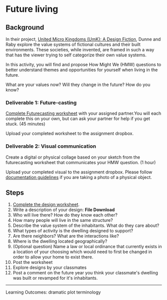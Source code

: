 # Future living

## Background
In their project, [United Micro Kingdoms (UmK): A Design Fiction](http://www.unitedmicrokingdoms.org/), Dunne and Raby explore the value systems of fictional cultures and their built environments. These societies, while invented, are framed in such a way that has the viewer trying to self categorize their own value systems.

  In this activity, you will find and propose How Might We (HMW) questions to better understand themes and opportunities for yourself when living in the future.

What are your values now?
Will they change in the future?
How do you know?

### Deliverable 1: Future-casting
[Complete Futurecasting worksheet](https://docs.google.com/presentation/d/1eYc1Jnw937SZmfk0vvyZl-N265pWCgvpkAypJXCOX50/edit?usp=sharing) with your assigned partner.You will each complete this on your own, but can ask your partner for help if you get stuck. (45 minutes)

Upload your completed worksheet to the assignment dropbox.

### Deliverable 2: Visual communication
Create a digital or physical collage based on your sketch from the futurecasting worksheet that communicates your HMW question. (1 hour)

Upload your completed visual to the assignment dropbox. Please follow [documentation guidelines](../toolkit/documentation_guidelines.md) if you are taking a photo of a physical object.

## Steps

1. [Complete the design worksheet](../toolkit/futurecasting.md).
2. Write a description of your design: **File Download** 
  1. Who will live there? How do they know each other?
  2. How many people will live in the same structure?
  3. Describe the value system of the inhabitants. What do they care about?
  4. What types of activity is the dwelling designed to support?
  5. Are there neighbors? What are the interactions like?  
  6. Where is the dwelling located geographically?
  7. (Optional question) Name a law or local ordinance that currently exists in a location of your choosing which would need to first be changed in order to allow your home to exist there.
3. Post the worksheet
4. Explore designs by your classmates
5. Post a comment on the future year you think your classmate's dwelling was built or revamped for it's inhabitants.

---

Learning Outcomes:
dramatic plot
terminology